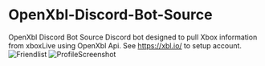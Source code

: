# OpenXbl-Discord-Bot-Source
OpenXbl Discord Bot Source
Discord bot designed to pull Xbox information from xboxLive using OpenXbl Api. See https://xbl.io/ to setup account. 
![Friendlist](https://user-images.githubusercontent.com/44829491/192215488-402ef189-315e-4dc3-9c05-c55ba90c2c1f.PNG)
![ProfileScreenshot](https://user-images.githubusercontent.com/44829491/192215490-2cbb1dee-a050-460c-a82f-edeb27d35102.PNG)
